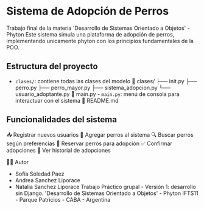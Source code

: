 # Sistema de Adopción de Perros
Trabajo final de la materia 'Desarrollo de Sistemas Orientado a Objetos' - Phyton
Este sistema simula una plataforma de adopción de perros, implementando unicamente phyton con los principios fundamentales de la POO.

## Estructura del proyecto
- `clases/`: contiene todas las clases del modelo
📁 clases/
├── init.py
├── perro.py
├── perro_mayor.py
├── sistema_adopcion.py
└── usuario_adoptante.py
📄 main.py - `main.py`: menú de consola para interactuar con el sistema
📄 README.md

## Funcionalidades del sistema
📥 Registrar nuevos usuarios
🐾 Agregar perros al sistema
🔍 Buscar perros según preferencias
📌 Reservar perros para adopción
✅ Confirmar adopciones
📑 Ver historial de adopciones

🧑‍🎓 Autor
- Sofía Soledad Paez
- Andrea Sanchez Liporace
- Natalia Sanchez Liporace
Trabajo Práctico grupal - Versión 1: desarrollo sin Django. 
'Desarrollo de Sistemas Orientado a Objetos' - Phyton
IFTS11 - Parque Patricios - CABA - Argentina
